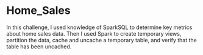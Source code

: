 # Home_Sales

In this challenge, I used knowledge of SparkSQL to determine key metrics about home sales data. Then I used Spark to create temporary views, partition the data, cache and uncache a temporary table, and verify that the table has been uncached.

